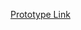 [Prototype Link](https://www.figma.com/proto/ZHdLPIGSTg2ToobAg6HjP5/Wireframes---Yale-Art-Website?node-id=0-1&t=CLE150AsiR1L5tNR-1)
